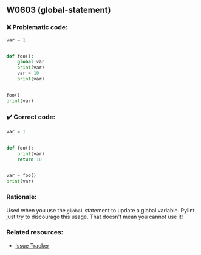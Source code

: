 ## W0603 (global-statement)

### :x: Problematic code:

```python
var = 1


def foo():
    global var
    print(var)
    var = 10
    print(var)


foo()
print(var)
```

### :heavy_check_mark: Correct code:

```python
var = 1


def foo():
    print(var)
    return 10


var = foo()
print(var)
```

### Rationale:

Used when you use the `global` statement to update a global variable. Pylint
just try to discourage this usage. That doesn't mean you cannot use it!

### Related resources:

- [Issue Tracker](https://github.com/PyCQA/pylint/issues?q=is%3Aissue+%22global-statement%22+OR+%22W0603%22)
